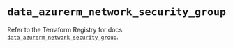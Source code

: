 # `data_azurerm_network_security_group`

Refer to the Terraform Registry for docs: [`data_azurerm_network_security_group`](https://registry.terraform.io/providers/hashicorp/azurerm/3.103.1/docs/data-sources/network_security_group).

